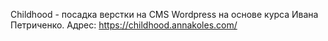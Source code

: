 Childhood - посадка верстки на CMS Wordpress на основе курса Ивана Петриченко. 
Aдрес: https://childhood.annakoles.com/
